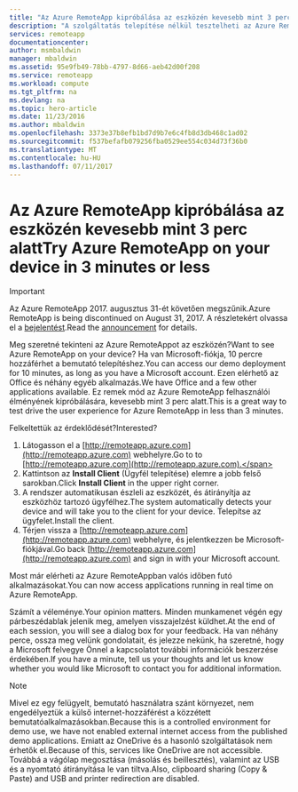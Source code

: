 ```yaml
---
title: "Az Azure RemoteApp kipróbálása az eszközén kevesebb mint 3 perc alatt | Microsoft Docs"
description: "A szolgáltatás telepítése nélkül tesztelheti az Azure RemoteApp funkcióit."
services: remoteapp
documentationcenter: 
author: msmbaldwin
manager: mbaldwin
ms.assetid: 95e9fb49-78bb-4797-8d66-aeb42d00f208
ms.service: remoteapp
ms.workload: compute
ms.tgt_pltfrm: na
ms.devlang: na
ms.topic: hero-article
ms.date: 11/23/2016
ms.author: mbaldwin
ms.openlocfilehash: 3373e37b8efb1bd7d9b7e6c4fb8d3db468c1ad02
ms.sourcegitcommit: f537befafb079256fba0529ee554c034d73f36b0
ms.translationtype: MT
ms.contentlocale: hu-HU
ms.lasthandoff: 07/11/2017
---
```

# <a name="try-azure-remoteapp-on-your-device-in-3-minutes-or-less"></a><span data-ttu-id="d5bbf-103">Az Azure RemoteApp kipróbálása az eszközén kevesebb mint 3 perc alatt</span><span class="sxs-lookup"><span data-stu-id="d5bbf-103">Try Azure RemoteApp on your device in 3 minutes or less</span></span>
> [!IMPORTANT]
> <span data-ttu-id="d5bbf-104">Az Azure RemoteApp 2017. augusztus 31-ét követően megszűnik.</span><span class="sxs-lookup"><span data-stu-id="d5bbf-104">Azure RemoteApp is being discontinued on August 31, 2017.</span></span> <span data-ttu-id="d5bbf-105">A részletekért olvassa el a [bejelentést](https://go.microsoft.com/fwlink/?linkid=821148).</span><span class="sxs-lookup"><span data-stu-id="d5bbf-105">Read the [announcement](https://go.microsoft.com/fwlink/?linkid=821148) for details.</span></span>
> 
> 

<span data-ttu-id="d5bbf-106">Meg szeretné tekinteni az Azure RemoteAppot az eszközén?</span><span class="sxs-lookup"><span data-stu-id="d5bbf-106">Want to see Azure RemoteApp on your device?</span></span> <span data-ttu-id="d5bbf-107">Ha van Microsoft-fiókja, 10 percre hozzáférhet a bemutató telepítéshez.</span><span class="sxs-lookup"><span data-stu-id="d5bbf-107">You can access our demo deployment for 10 minutes, as long as you have a Microsoft account.</span></span> <span data-ttu-id="d5bbf-108">Ezen elérhető az Office és néhány egyéb alkalmazás.</span><span class="sxs-lookup"><span data-stu-id="d5bbf-108">We have Office and a few other applications available.</span></span> <span data-ttu-id="d5bbf-109">Ez remek mód az Azure RemoteApp felhasználói élményének kipróbálására, kevesebb mint 3 perc alatt.</span><span class="sxs-lookup"><span data-stu-id="d5bbf-109">This is a great way to test drive the user experience for Azure RemoteApp in less than 3 minutes.</span></span>

<span data-ttu-id="d5bbf-110">Felkeltettük az érdeklődését?</span><span class="sxs-lookup"><span data-stu-id="d5bbf-110">Interested?</span></span>

1. <span data-ttu-id="d5bbf-111">Látogasson el a [http://remoteapp.azure.com](http://remoteapp.azure.com) webhelyre.</span><span class="sxs-lookup"><span data-stu-id="d5bbf-111">Go to to [http://remoteapp.azure.com](http://remoteapp.azure.com).</span></span>
2. <span data-ttu-id="d5bbf-112">Kattintson az **Install Client** (Ügyfél telepítése) elemre a jobb felső sarokban.</span><span class="sxs-lookup"><span data-stu-id="d5bbf-112">Click **Install Client** in the upper right corner.</span></span>  
3. <span data-ttu-id="d5bbf-113">A rendszer automatikusan észleli az eszközét, és átirányítja az eszközhöz tartozó ügyfélhez.</span><span class="sxs-lookup"><span data-stu-id="d5bbf-113">The system automatically detects your device and will take you to the client for your device.</span></span> <span data-ttu-id="d5bbf-114">Telepítse az ügyfelet.</span><span class="sxs-lookup"><span data-stu-id="d5bbf-114">Install the client.</span></span>
4. <span data-ttu-id="d5bbf-115">Térjen vissza a [http://remoteapp.azure.com](http://remoteapp.azure.com) webhelyre, és jelentkezzen be Microsoft-fiókjával.</span><span class="sxs-lookup"><span data-stu-id="d5bbf-115">Go back [http://remoteapp.azure.com](http://remoteapp.azure.com) and  sign in with your Microsoft account.</span></span>

<span data-ttu-id="d5bbf-116">Most már elérheti az Azure RemoteAppban valós időben futó alkalmazásokat.</span><span class="sxs-lookup"><span data-stu-id="d5bbf-116">You can now access applications running in real time on Azure RemoteApp.</span></span>

<span data-ttu-id="d5bbf-117">Számít a véleménye.</span><span class="sxs-lookup"><span data-stu-id="d5bbf-117">Your opinion matters.</span></span> <span data-ttu-id="d5bbf-118">Minden munkamenet végén egy párbeszédablak jelenik meg, amelyen visszajelzést küldhet.</span><span class="sxs-lookup"><span data-stu-id="d5bbf-118">At the end of each session, you will see a dialog box for your feedback.</span></span> <span data-ttu-id="d5bbf-119">Ha van néhány perce, ossza meg velünk gondolatait, és jelezze nekünk, ha szeretné, hogy a Microsoft felvegye Önnel a kapcsolatot további információk beszerzése érdekében.</span><span class="sxs-lookup"><span data-stu-id="d5bbf-119">If you have a minute, tell us your thoughts and let us know whether you would like Microsoft to contact you for additional information.</span></span>

> [!NOTE]
> <span data-ttu-id="d5bbf-120">Mivel ez egy felügyelt, bemutató használatra szánt környezet, nem engedélyeztük a külső internet-hozzáférést a közzétett bemutatóalkalmazásokban.</span><span class="sxs-lookup"><span data-stu-id="d5bbf-120">Because this is a controlled environment for demo use, we have not enabled external internet access from the published demo applications.</span></span> <span data-ttu-id="d5bbf-121">Emiatt az OneDrive és a hasonló szolgáltatások nem érhetők el.</span><span class="sxs-lookup"><span data-stu-id="d5bbf-121">Because of this, services like OneDrive are not accessible.</span></span> <span data-ttu-id="d5bbf-122">Továbbá a vágólap megosztása (másolás és beillesztés), valamint az USB és a nyomtató átirányítása le van tiltva.</span><span class="sxs-lookup"><span data-stu-id="d5bbf-122">Also, clipboard sharing (Copy & Paste) and USB and printer redirection are disabled.</span></span>  
> 
> 


